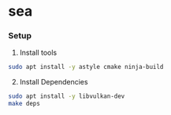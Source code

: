 # sea


### Setup
1. Install tools
```bash
sudo apt install -y astyle cmake ninja-build
```

2. Install Dependencies
```bash
sudo apt install -y libvulkan-dev
make deps
```
 